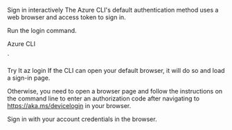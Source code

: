 Sign in interactively
The Azure CLI's default authentication method uses a web browser and access token to sign in.

Run the login command.

Azure CLI

`

Try It
az login
If the CLI can open your default browser, it will do so and load a sign-in page.

Otherwise, you need to open a browser page and follow the instructions on the command line to enter an authorization code after navigating to https://aka.ms/devicelogin in your browser.

Sign in with your account credentials in the browser.